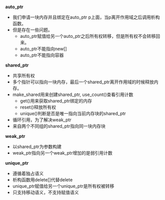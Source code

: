 **auto_ptr**

- 我们申请一块内存并且绑定在auto_ptr p上面，当p离开作用域之后调用析构函数。
- 但是存在一些问题。
  - auto_ptr赋值给另一个auto_ptr之后所有权转移，但是所有权不会转移回来。
  - auto_ptr不能指向new[]
  - auto_ptr不能指向容器



**shared_ptr**

- 共享所有权
- 多个指针可以指向一块内存，最后一个shared_ptr离开作用域的时候释放内存。
- make_shared用来创建shared_ptr, use_count()查看引用计数
  - get()用来获取shared_ptr绑定的内存
  - reset()释放所有权
  - unique()判断是否是唯一指向当前内存块的shared_ptr
- 循环引用，为了解决weak_ptr
- 来自两个不同组的shared_ptr指向同一块内存块

**weak_ptr**

- 以shared_ptr为参数构建
- weak_ptr指向另一个weak_ptr增加的是弱引用计数

**unique_ptr**

- 遵循着独占语义
- 析构函数用delete[]代替delete
- unique_ptr赋值给另一个unique_ptr是所有权被转移
- 只支持移动语义，不支持赋值语义